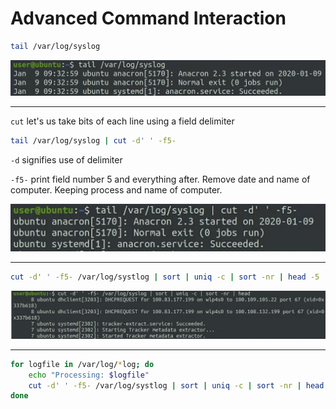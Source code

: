# Advanced Command Interaction

```bash
tail /var/log/syslog
```

![](images/20230614214952.png)

---

`cut` let's us take bits of each line using a field delimiter

```bash
tail /var/log/syslog | cut -d' ' -f5-
```

`-d` signifies use of delimiter

`-f5-` print field number 5 and everything after. Remove date and name of computer. Keeping process and name of computer.

![](images/20230614215401.png)

---

```bash
cut -d' ' -f5- /var/log/systlog | sort | uniq -c | sort -nr | head -5
```

![](images/20230614215452.png)

---

```bash
for logfile in /var/log/*log; do
    echo "Processing: $logfile"
    cut -d' ' -f5- /var/log/systlog | sort | uniq -c | sort -nr | head -5
done
```

